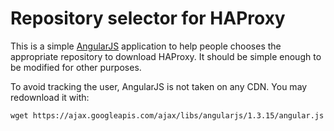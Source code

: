 # Repository selector for HAProxy

This is a simple [AngularJS][] application to help people chooses the
appropriate repository to download HAProxy. It should be simple enough
to be modified for other purposes.

To avoid tracking the user, AngularJS is not taken on any CDN. You may
redownload it with:

    wget https://ajax.googleapis.com/ajax/libs/angularjs/1.3.15/angular.js

[AngularJS]: https://angularjs.org/
